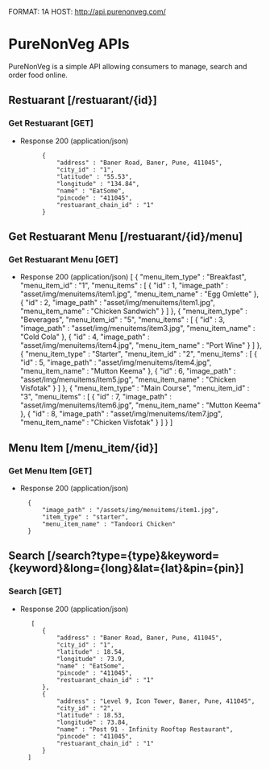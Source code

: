 FORMAT: 1A
HOST: http://api.purenonveg.com/

# PureNonVeg APIs

PureNonVeg is a simple API allowing consumers to manage, search and order food online.


## Restuarant [/restuarant/{id}]

### Get Restuarant [GET]

+ Response 200 (application/json)

       
            {
                "address" : "Baner Road, Baner, Pune, 411045",
                "city_id" : "1",
                "latitude" : "55.53",
                "longitude" : "134.84",
                "name" : "EatSome",
                "pincode" : "411045",
                "restuarant_chain_id" : "1"
            }

## Get Restuarant Menu [/restuarant/{id}/menu]
### Get Restuarant Menu [GET]

+ Response 200 (application/json)
[
            {
                "menu_item_type" : "Breakfast",
                "menu_item_id"   : "1",
                "menu_items" : [
                    {
                        "id" : 1,
                        "image_path" : "asset/img/menuitems/item1.jpg",
                        "menu_item_name" : "Egg Omlette"
                    },
                    {
                        "id" : 2,
                        "image_path" : "asset/img/menuitems/item1.jpg",
                        "menu_item_name" : "Chicken Sandwich"
                    }
                ]
            },
            {
                "menu_item_type" : "Beverages",
                "menu_item_id"   : "5",
                "menu_items" : [
                    {
                        "id" : 3,
                        "image_path" : "asset/img/menuitems/item3.jpg",
                        "menu_item_name" : "Cold Cola"
                    },
                    {
                        "id" : 4,
                        "image_path" : "asset/img/menuitems/item4.jpg",
                        "menu_item_name" : "Port Wine"
                    }
                ]
            },
            {
                "menu_item_type" : "Starter",
                "menu_item_id"   : "2",
                "menu_items" : [
                    {
                        "id" : 5,
                        "image_path" : "asset/img/menuitems/item4.jpg",
                        "menu_item_name" : "Mutton Keema"
                    },
                    {
                        "id" : 6,
                        "image_path" : "asset/img/menuitems/item5.jpg",
                        "menu_item_name" : "Chicken Visfotak"
                    }
                ]
            },
            {
                "menu_item_type" : "Main Course",
                "menu_item_id"   : "3",
                "menu_items" : [
                    {
                        "id" : 7,
                        "image_path" : "asset/img/menuitems/item6.jpg",
                        "menu_item_name" : "Mutton Keema"
                    },
                    {
                        "id" : 8,
                        "image_path" : "asset/img/menuitems/item7.jpg",
                        "menu_item_name" : "Chicken Visfotak"
                    }
                ]
            }
        ]
        
        

        
## Menu Item [/menu_item/{id}]
### Get Menu Item [GET]

+ Response 200 (application/json)

        {
            "image_path" : "/assets/img/menuitems/item1.jpg",
            "item_type" : "starter",
            "menu_item_name" : "Tandoori Chicken"
        }
        
## Search [/search?type={type}&keyword={keyword}&long={long}&lat={lat}&pin={pin}]
### Search [GET]

+ Response 200 (application/json)

         [
            {
                "address" : "Baner Road, Baner, Pune, 411045",
                "city_id" : "1",
                "latitude" : 18.54,
                "longitude" : 73.9,
                "name" : "EatSome",
                "pincode" : "411045",
                "restuarant_chain_id" : "1"
            },
            {
                "address" : "Level 9, Icon Tower, Baner, Pune, 411045",
                "city_id" : "2",
                "latitude" : 18.53,
                "longitude" : 73.84,
                "name" : "Post 91 - Infinity Rooftop Restaurant",
                "pincode" : "411045",
                "restuarant_chain_id" : "1"
            }
        ]



